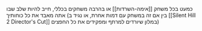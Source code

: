 כמעט בכל משחק [[אימה-השרדות]] או בהרבה משחקים בכללי, חייב להיות שלב שבו אתה מאבד את כל כוחותיך (בין אם זה במשחק עם דמות אחרת, או נגיד ב [[Silent Hill 2 Director's Cut]] במלון שיורדים למרתף ומפקידים את כל החפצים)